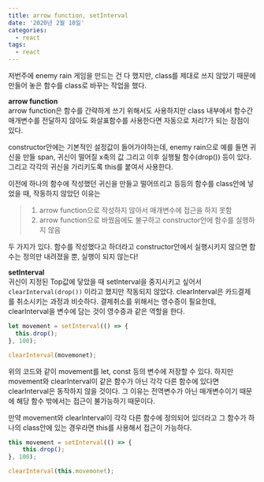 ```yaml
---
title: arrow function, setInterval
date: '2020년 2월 10일'
categories:
  - react
tags:
  - react
---
```


저번주에 enemy rain 게임을 만드는 건 다 했지만, class를 제대로 쓰지 않았기 때문에 만들어 놓은 함수를 class로 바꾸는 작업을 했다.

**arrow function**
</br>
arrow function은 함수를 간략하게 쓰기 위해서도 사용하지만 class 내부에서 함수간 매개변수를 전달하지 않아도 화살표함수를 사용한다면 자동으로 처리?가 되는 장점이 있다.

constructor안에는 기본적인 설정값이 들어가야하는데, enemy rain으로 예를 들면 귀신을 만들 span, 귀신이 떨어질 x축의 값 그리고 이후 실행될 함수(drop()) 등이 있다. 그리고 각각의 귀신을 가리키도록 this를 붙여서 사용한다.

이전에 하나의 함수에 작성했던 귀신을 만들고 떨어뜨리고 등등의 함수를 class안에 넣었을 때, 작동하지 않았던 이유는

> 1. arrow function으로 작성하지 않아서 매개변수에 접근을 하지 못함
> 2. arrow function으로 바꿨음에도 불구하고 constructor안에 함수를 실행하지 않음

두 가지가 있다. 함수를 작성했다고 하더라고 constructor안에서 실행시키지 않으면 함수는 정의만 내려졌을 뿐, 실행이 되지 않는다!

**setInterval**
</br>
귀신이 지정된 Top값에 닿았을 때 setInterval을 중지시키고 싶어서 `clearInterval(drop())` 이라고 했지만 작동되지 않았다. clearInterval은 카드결제를 취소시키는 과정과 비슷하다. 결제취소를 위해서는 영수증이 필요한데, clearInterval을 변수에 담는 것이 영수증과 같은 역할을 한다.

```js
let movement = setInterval(() => {
  this.drop();
}, 100);

clearInterval(movemonet);
```

위의 코드와 같이 movement를 let, const 등의 변수에 저장할 수 있다. 하지만 movement와 clearInterval이 같은 함수가 아닌 각각 다른 함수에 있다면 clearInterval은 동작하지 않을 것이다. 그 이유는 전역변수가 아닌 매개변수이기 때문에 해당 함수 밖에서는 접근이 불가능하기 때문이다.

만약 movement와 clearInterval이 각각 다른 함수에 정의되어 있더라고 그 함수가 하나의 class안에 있는 경우라면 this를 사용해서 접근이 가능하다.

```js
this movement = setInterval(() => {
    this.drop();
}, 100);

clearInterval(this.movemonet);
```
